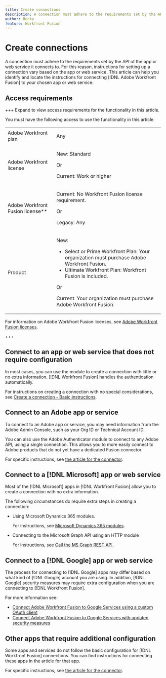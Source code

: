```yaml
---
title: Create connections
description: A connection must adhere to the requirements set by the API of the app or web service it connects to. For this reason, instructions for setting up a connection vary based on the app or web service. This article can help you identify and locate the instructions for connecting [!DNL Adobe Workfront Fusion] to your chosen app or web service.
author: Becky
feature: Workfront Fusion
---
```

# Create connections

A connection must adhere to the requirements set by the API of the app or web service it connects to. For this reason, instructions for setting up a connection vary based on the app or web service. This article can help you identify and locate the instructions for connecting [!DNL Adobe Workfront Fusion] to your chosen app or web service.

## Access requirements

+++ Expand to view access requirements for the functionality in this article.

You must have the following access to use the functionality in this article:

<table style="table-layout:auto">
 <col> 
 <col> 
 <tbody> 
  <tr> 
   <td role="rowheader">Adobe Workfront plan</td> 
   <td> <p>Any</p> </td> 
  </tr> 
  <tr data-mc-conditions=""> 
   <td role="rowheader">Adobe Workfront license</td> 
   <td> <p>New: Standard</p><p>Or</p><p>Current: Work or higher</p> </td> 
  </tr> 
  <tr> 
   <td role="rowheader">Adobe Workfront Fusion license**</td> 
   <td>
   <p>Current: No Workfront Fusion license requirement.</p>
   <p>Or</p>
   <p>Legacy: Any </p>
   </td> 
  </tr> 
  <tr> 
   <td role="rowheader">Product</td> 
   <td>
   <p>New:</p> <ul><li>Select or Prime Workfront Plan: Your organization must purchase Adobe Workfront Fusion.</li><li>Ultimate Workfront Plan: Workfront Fusion is included.</li></ul>
   <p>Or</p>
   <p>Current: Your organization must purchase Adobe Workfront Fusion.</p>
   </td> 
  </tr>
 </tbody> 
</table>

<!--For more detail about the information in this table, see [Access requirements in Workfront documentation](/help/quicksilver/administration-and-setup/add-users/access-levels-and-object-permissions/access-level-requirements-in-documentation.md).-->

For information on Adobe Workfront Fusion licenses, see [Adobe Workfront Fusion licenses](/help/workfront-fusion/set-up-and-manage-workfront-fusion/licensing-operations-overview/license-automation-vs-integration.md).

+++

## Connect to an app or web service that does not require configuration

In most cases, you can use the module to create a connection with little or no extra information. [!DNL Workfront Fusion] handles the authentication automatically.

For instructions on creating a connection with no special considerations, see [Create a connection - Basic instructions](/help/workfront-fusion/create-scenarios/connect-to-apps/connect-to-fusion-general.md).

## Connect to an Adobe app or service

To connect to an Adobe app or service, you may need information from the Adobe Admin Console, such as your Org ID or Technical Account ID. 

You can also use the Adobe Authenticator module  to connect to any Adobe API, using a single connection. This allows you to more easily connect to Adobe products that do not yet have a dedicated Fusion connector.

For specific instructions, see [the article for the connector](/help/workfront-fusion/references/apps-and-modules/apps-and-modules-toc.md#connectors-for-adobe-products).

## Connect to a [!DNL Microsoft] app or web service

Most of the [!DNL Microsoft] apps in [!DNL Workfront Fusion] allow you to create a connection with no extra information.

The following circumstances do require extra steps in creating a connection:

* Using Microsoft Dynamics 365 modules.

   For instructions, see [Microsoft Dynamics 365 modules](/help/workfront-fusion/references/apps-and-modules/third-party-connectors/microsoft-dynamics-365-modules.md).

* Connecting to the Microsoft Graph API using an HTTP module

   For instructions, see [Call the MS Graph REST API](/help/workfront-fusion/create-scenarios/connect-to-apps/call-the-ms-graph-rest-api.md).

## Connect to a [!DNL Google] app or web service

The process for connecting to [!DNL Google] apps may differ based on what kind of [!DNL Google] account you are using. In addition, [!DNL Google] security measures may require extra configuration when you are connecting to [!DNL Workfront Fusion].

For more information see:

* [Connect Adobe Workfront Fusion to Google Services using a custom OAuth client](/help/workfront-fusion/create-scenarios/connect-to-apps/connect-fusion-to-google-using-oauth.md)
* [Connect Adobe Workfront Fusion to Google Services with updated security measures](/help/workfront-fusion/create-scenarios/connect-to-apps/connect-to-google-with-new-security-measures.md)

## Other apps that require additional configuration

Some apps and services do not follow the basic configuration for [!DNL Workfront Fusion] connections. You can find instructions for connecting these apps in the article for that app.

For specific instructions, see [the article for the connector](/help/workfront-fusion/references/apps-and-modules/apps-and-modules-toc.md#connectors-for-third-party-applications).


